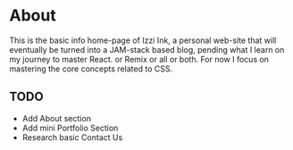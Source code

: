 # About

This is the basic info home-page of Izzi Ink, a personal web-site that will eventually be turned into a JAM-stack based blog, pending what I learn on my journey to master React. or Remix or all or both.
For now I focus on mastering the core concepts related to CSS.

## TODO

- Add About section
- Add mini Portfolio Section
- Research basic Contact Us 



